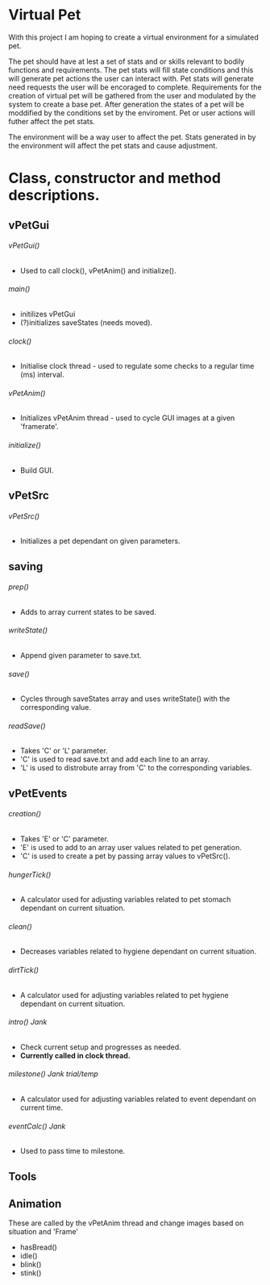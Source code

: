 # Virtual Pet

With this project I am hoping to create a virtual environment for a simulated pet.
	
The pet should have at lest a set of stats and or skills relevant to bodily functions and requirements. The pet stats will fill state
conditions and this will generate pet actions the user can interact with. Pet stats will generate need requests the user will be encoraged to complete. Requirements
for the creation of virtual pet will be gathered from the user and modulated by the system to create a base pet. After generation the 
states of a pet will be moddified by the conditions set by the enviroment. Pet or user actions will futher affect the pet stats.

The environment will be a way user to affect the pet. Stats generated in by the environment will affect the pet stats and cause adjustment.


# Class, constructor and method descriptions.

## vPetGui

###### vPetGui()
- Used to call clock(), vPetAnim() and initialize().
    
###### main()
- initilizes vPetGui
- (?)initializes saveStates (needs moved).
      
###### clock()
- Initialise clock thread - used to regulate some checks to a regular time (ms) interval.
    
###### vPetAnim()
- Initializes vPetAnim thread - used to cycle GUI images at a given 'framerate'.
    
###### initialize()
- Build GUI.
        
## vPetSrc

###### vPetSrc()
- Initializes a pet dependant on given parameters.
      
## saving

###### prep()
- Adds to array current states to be saved.
    
###### writeState()
- Append given parameter to save.txt.
    
###### save()
- Cycles through saveStates array and uses writeState() with the corresponding value.
    
###### readSave()
- Takes 'C' or 'L' parameter.
- 'C' is used to read save.txt and add each line to an array.
- 'L' is used to distrobute array from 'C' to the corresponding variables.
    
## vPetEvents

###### creation()
- Takes 'E' or 'C' parameter.
- 'E' is used to add to an array user values related to pet generation.
- 'C' is used to create a pet by passing array values to vPetSrc().
   
###### hungerTick()
- A calculator used for adjusting variables related to pet stomach dependant on current situation.
   
###### clean()
- Decreases variables related to hygiene dependant on current situation.
    
###### dirtTick()
- A calculator used for adjusting variables related to pet hygiene dependant on current situation.
  
###### intro() *Jank*
- Check current setup and progresses as needed.
- **Currently called in clock thread.**
    
###### milestone() *Jank* *trial/temp*
- A calculator used for adjusting variables related to event dependant on current time.
    
###### eventCalc() *Jank*
- Used to pass time to milestone.
    

## Tools
  
## Animation
These are called by the vPetAnim thread and change images based on situation and 'Frame'
- hasBread()
- idle()
- blink()
- stink()
